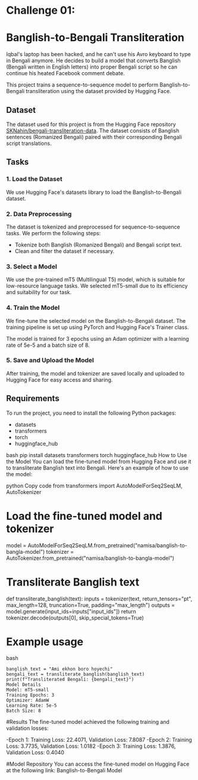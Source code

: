 # Challenge 01:

# Banglish-to-Bengali Transliteration

Iqbal's laptop has been hacked, and he can't use his Avro keyboard to type in Bengali anymore. He decides to build a model that converts Banglish (Bengali written in English letters) into proper Bengali script so he can continue his heated Facebook comment debate.

This project trains a sequence-to-sequence model to perform Banglish-to-Bengali transliteration using the dataset provided by Hugging Face.

## Dataset

The dataset used for this project is from the Hugging Face repository [SKNahin/bengali-transliteration-data](https://huggingface.co/datasets/SKNahin/bengali-transliteration-data). The dataset consists of Banglish sentences (Romanized Bengali) paired with their corresponding Bengali script translations.

## Tasks

### 1. Load the Dataset
We use Hugging Face's datasets library to load the Banglish-to-Bengali dataset.

### 2. Data Preprocessing
The dataset is tokenized and preprocessed for sequence-to-sequence tasks. We perform the following steps:
- Tokenize both Banglish (Romanized Bengali) and Bengali script text.
- Clean and filter the dataset if necessary.

### 3. Select a Model
We use the pre-trained mT5 (Multilingual T5) model, which is suitable for low-resource language tasks. We selected mT5-small due to its efficiency and suitability for our task.

### 4. Train the Model
We fine-tune the selected model on the Banglish-to-Bengali dataset. The training pipeline is set up using PyTorch and Hugging Face's Trainer class.

The model is trained for 3 epochs using an Adam optimizer with a learning rate of 5e-5 and a batch size of 8. 

### 5. Save and Upload the Model
After training, the model and tokenizer are saved locally and uploaded to Hugging Face for easy access and sharing.

## Requirements

To run the project, you need to install the following Python packages:

- datasets
- transformers
- torch
- huggingface_hub

bash
pip install datasets transformers torch huggingface_hub
How to Use the Model
You can load the fine-tuned model from Hugging Face and use it to transliterate Banglish text into Bengali. Here's an example of how to use the model:

python
Copy code
from transformers import AutoModelForSeq2SeqLM, AutoTokenizer

# Load the fine-tuned model and tokenizer
model = AutoModelForSeq2SeqLM.from_pretrained("namisa/banglish-to-bangla-model")
tokenizer = AutoTokenizer.from_pretrained("namisa/banglish-to-bangla-model")

# Transliterate Banglish text
def transliterate_banglish(text):
    inputs = tokenizer(text, return_tensors="pt", max_length=128, truncation=True, padding="max_length")
    outputs = model.generate(input_ids=inputs["input_ids"])
    return tokenizer.decode(outputs[0], skip_special_tokens=True)

# Example usage
bash
```
banglish_text = "Ami ekhon boro hoyechi"
bengali_text = transliterate_banglish(banglish_text)
print(f"Transliterated Bengali: {bengali_text}")
Model Details
Model: mT5-small
Training Epochs: 3
Optimizer: AdamW
Learning Rate: 5e-5
Batch Size: 8
```

#Results
The fine-tuned model achieved the following training and validation losses:

-Epoch 1: Training Loss: 22.4071, Validation Loss: 7.8087
-Epoch 2: Training Loss: 3.7735, Validation Loss: 1.0182
-Epoch 3: Training Loss: 1.3876, Validation Loss: 0.4040

#Model Repository
You can access the fine-tuned model on Hugging Face at the following link:
Banglish-to-Bengali Model
